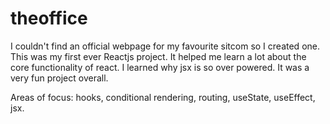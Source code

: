 # theoffice
I couldn't find an official webpage for my favourite sitcom so I created one. This was my first ever Reactjs project. It helped me learn a lot about the core functionality of react. I learned why jsx is so over powered. It was a very fun project overall.

Areas of focus: hooks, conditional rendering, routing, useState, useEffect, jsx.
